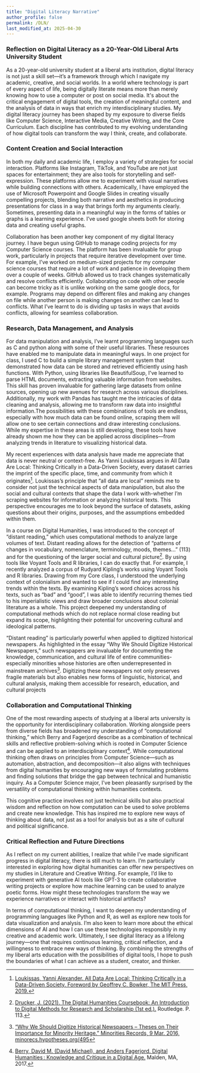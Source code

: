 ```yaml
---
title: "Digital Literacy Narrative"
author_profile: false
permalink: /DLN/
last_modified_at: 2025-04-30
---
```

### Reflection on Digital Literacy as a 20-Year-Old Liberal Arts University Student

As a 20-year-old university student at a liberal arts institution, digital literacy is not just a skill set—it’s a framework through which I navigate my academic, creative, and social worlds. In a world where technology is part of every aspect of life, being digitally literate means more than merely knowing how to use a computer or post on social media. It's about the critical engagement of digital tools, the creation of meaningful content, and the analysis of data in ways that enrich my interdisciplinary studies. My digital literacy journey has been shaped by my exposure to diverse fields like Computer Science, Interactive Media, Creative Writing, and the Core Curriculum. Each discipline has contributed to my evolving understanding of how digital tools can transform the way I think, create, and collaborate.

### Content Creation and Social Interaction

In both my daily and academic life, I employ a variety of strategies for social interaction. Platforms like Instagram, TikTok, and YouTube are not just spaces for entertainment; they are also tools for storytelling and self-expression. These platforms allow me to experiment with visual narratives while building connections with others. Academically, I have employed the use of Microsoft Powerpoint and Google Slides in creating visually compelling projects, blending both narrative and aesthetics in producing presentations for class in a way that brings forth my arguments clearly. Sometimes, presenting data in a meaningful way in the forms of tables or graphs is a learning experience. I’ve used google sheets both for storing data and creating useful graphs. 

Collaboration has been another key component of my digital literacy journey. I have begun using GitHub to manage coding projects for my Computer Science courses. The platform has been invaluable for group work, particularly in projects that require iterative development over time. For example, I’ve worked on medium-sized projects for my computer science courses that require a lot of work and patience in developing them over a couple of weeks. GitHub allowed us to track changes systematically and resolve conflicts efficiently. Collaborating on code with other people can become tricky as it is unlike working on the same google docs, for example. Programs may depend on different files and making any changes on file while another person is making changes on another can lead to conflicts. What I’ve learnt to do is dividing up tasks in ways that avoids conflicts, allowing for seamless collaboration. 

### Research, Data Management, and Analysis

For data manipulation and analysis, I’ve learnt programming languages such as C and python along with some of their useful libraries. These resources have enabled me to manipulate data in meaningful ways. In one project for class, I used C to build a simple library management system that demonstrated how data can be stored and retrieved efficiently using hash functions. With Python, using libraries like BeautifulSoup, I've learned to parse HTML documents, extracting valuable information from websites. This skill has proven invaluable for gathering large datasets from online sources, opening up new avenues for research across various disciplines. Additionally, my work with Pandas has taught me the intricacies of data cleaning and analysis, allowing me to transform raw data into insightful information.The possibilities with these combinations of tools are endless, especially with how much data can be found online, scraping them will allow one to see certain connections and draw interesting conclusions. While my expertise in these areas is still developing, these tools have already shown me how they can be applied across disciplines—from analyzing trends in literature to visualizing historical data.

My recent experiences with data analysis have made me appreciate that data is never neutral or context-free. As Yanni Loukissas argues in All Data Are Local: Thinking Critically in a Data-Driven Society, every dataset carries the imprint of the specific place, time, and community from which it originates[^3]. Loukissas’s principle that “all data are local” reminds me to consider not just the technical aspects of data manipulation, but also the social and cultural contexts that shape the data I work with-whether I’m scraping websites for information or analyzing historical texts. This perspective encourages me to look beyond the surface of datasets, asking questions about their origins, purposes, and the assumptions embedded within them.

In a course on Digital Humanities, I was introduced to the concept of “distant reading,” which uses computational methods to analyze large volumes of text. Distant reading allows for the detection of “patterns of changes in vocabulary, nomenclature, terminology, moods, themes…” (113) and for the questioning of the larger social and cultural picture[^1]. By using tools like Voyant Tools and R libraries, I can do exactly that. For example, I recently analyzed a corpus of Rudyard Kipling’s works using Voyant Tools and R libraries. Drawing from my Core class, I understood the underlying context of colonialism and wanted to see if I could find any interesting trends within the texts. By examining Kipling’s word choices across his texts, such as “bad” and “good”, I was able to identify recurring themes tied to his imperialistic views and draw broader conclusions about colonial literature as a whole. This project deepened my understanding of computational methods which do not replace normal close reading but expand its scope, highlighting their potential for uncovering cultural and ideological patterns.

“Distant reading” is particularly powerful when applied to digitized historical newspapers. As highlighted in the essay “Why We Should Digitize Historical Newspapers,” such newspapers are invaluable for documenting the knowledge, communication, and cultural life of entire communities-especially minorities whose histories are often underrepresented in mainstream archives[^4]. Digitizing these newspapers not only preserves fragile materials but also enables new forms of linguistic, historical, and cultural analysis, making them accessible for research, education, and cultural projects

### Collaboration and Computational Thinking

One of the most rewarding aspects of studying at a liberal arts university is the opportunity for interdisciplinary collaboration. Working alongside peers from diverse fields has broadened my understanding of “computational thinking,” which Berry and Fagerjord describe as a combination of technical skills and reflective problem-solving which is rooted in Computer Science and can be applied to an interdisciplinary context[^2]. While computational thinking often draws on principles from Computer Science—such as automation, abstraction, and decomposition—it also aligns with techniques from digital humanities by encouraging new ways of formulating problems and finding solutions that bridge the gap between technical and humanistic inquiry. As a Computer Science major, I've been pleasantly surprised by the versatility of computational thinking within humanities contexts. 

This cognitive practice involves not just technical skills but also practical wisdom and reflection on how computation can be used to solve problems and create new knowledge. This has inspired me to explore new ways of thinking about data, not just as a tool for analysis but as a site of cultural and political significance.

### Critical Reflection and Future Directions

As I reflect on my current abilities, I realize that while I’ve made significant progress in digital literacy, there is still much to learn. I’m particularly interested in exploring how digital humanities can offer new perspectives on my studies in Literature and Creative Writing. For example, I’d like to experiment with generative AI tools like GPT-3 to create collaborative writing projects or explore how machine learning can be used to analyze poetic forms. How might these technologies transform the way we experience narratives or interact with historical artifacts?

In terms of computational thinking, I want to deepen my understanding of programming languages like Python and R, as well as explore new tools for data visualization and analysis. I’m also keen to learn more about the ethical dimensions of AI and how I can use these technologies responsibly in my creative and academic work. Ultimately, I see digital literacy as a lifelong journey—one that requires continuous learning, critical reflection, and a willingness to embrace new ways of thinking. By combining the strengths of my liberal arts education with the possibilities of digital tools, I hope to push the boundaries of what I can achieve as a student, creator, and thinker.

[^1]: [Drucker, J. (2021). The Digital Humanities Coursebook: An Introduction to Digital Methods for Research and Scholarship (1st ed.).](https://www.taylorfrancis.com/books/mono/10.4324/9781003106531/digital-humanities-coursebook-johanna-drucker) Routledge. P. 113.
[^2]: [Berry, David M. (David Michael), and Anders Fagerjord. Digital Humanities : Knowledge and Critique in a Digital Age.](https://search.abudhabi.library.nyu.edu/discovery/fulldisplay?docid=alma990050299520107871&context=L&vid=01NYU_AD:AD) Malden, MA, 2017.
[^3]:[Loukissas, Yanni Alexander. All Data Are Local: Thinking Critically in a Data-Driven Society. Foreword by Geoffrey C. Bowker, The MIT Press, 2019.](https://web.archive.org/web/20240628020226/https://minorecs.hypotheses.org/495)
[^4]:[“Why We Should Digitize Historical Newspapers – Theses on Their Importance for Minority Heritage.” Minorities Records, 9 Mar. 2016, minorecs.hypotheses.org/495](https://direct.mit.edu/books/oa-monograph/4323/All-Data-Are-LocalThinking-Critically-in-a-Data)




